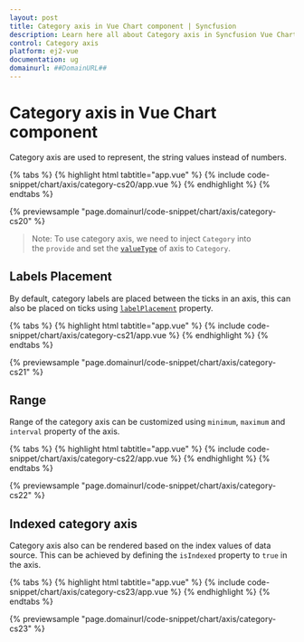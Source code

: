 ```yaml
---
layout: post
title: Category axis in Vue Chart component | Syncfusion
description: Learn here all about Category axis in Syncfusion Vue Chart component of Syncfusion Essential JS 2 and more.
control: Category axis 
platform: ej2-vue
documentation: ug
domainurl: ##DomainURL##
---
```


# Category axis in Vue Chart component

<!-- markdownlint-disable MD036 -->

Category axis are used to represent, the string values instead of numbers.

{% tabs %}
{% highlight html tabtitle="app.vue" %}
{% include code-snippet/chart/axis/category-cs20/app.vue %}
{% endhighlight %}
{% endtabs %}
        
{% previewsample "page.domainurl/code-snippet/chart/axis/category-cs20" %}

>Note: To use category axis, we need to inject `Category` into the `provide` and set the [`valueType`](https://ej2.syncfusion.com/vue/documentation/api/chart/axis/#valuetype) of axis to `Category`.

<!-- markdownlint-disable MD036 -->

## Labels Placement

<!-- markdownlint-disable MD036 -->

By default, category labels are placed between the ticks in an axis, this can also be placed on ticks using [`labelPlacement`](https://ej2.syncfusion.com/vue/documentation/api/chart/axis/#labelplacement) property.

{% tabs %}
{% highlight html tabtitle="app.vue" %}
{% include code-snippet/chart/axis/category-cs21/app.vue %}
{% endhighlight %}
{% endtabs %}
        
{% previewsample "page.domainurl/code-snippet/chart/axis/category-cs21" %}

## Range

Range of the category axis can be customized using `minimum`,
`maximum` and `interval` property of the axis.

{% tabs %}
{% highlight html tabtitle="app.vue" %}
{% include code-snippet/chart/axis/category-cs22/app.vue %}
{% endhighlight %}
{% endtabs %}
        
{% previewsample "page.domainurl/code-snippet/chart/axis/category-cs22" %}

## Indexed category axis

Category axis also can be rendered based on the index values of data source. This can be achieved by defining the `isIndexed` property to `true` in the axis.

{% tabs %}
{% highlight html tabtitle="app.vue" %}
{% include code-snippet/chart/axis/category-cs23/app.vue %}
{% endhighlight %}
{% endtabs %}
        
{% previewsample "page.domainurl/code-snippet/chart/axis/category-cs23" %}